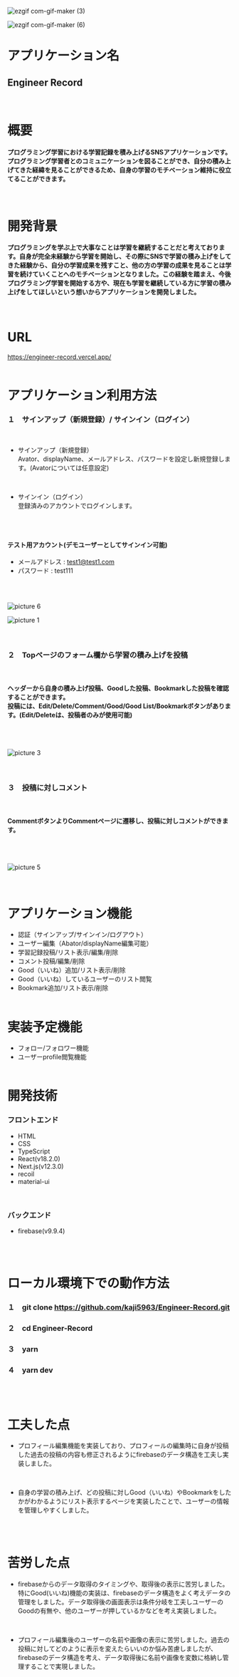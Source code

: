 ![ezgif com-gif-maker (3)](https://user-images.githubusercontent.com/109277443/196737522-b04bec4b-ffee-4dd2-8ed8-77a1eea3c103.gif)
<br>

![ezgif com-gif-maker (6)](https://user-images.githubusercontent.com/109277443/196737550-b35cc472-f9c7-4292-ae4a-17f255ccce73.gif)
<br>

# アプリケーション名
## Engineer Record 
<br>

# 概要
#### プログラミング学習における学習記録を積み上げるSNSアプリケーションです。プログラミング学習者とのコミュニケーションを図ることができ、自分の積み上げてきた経緯を見ることができるため、自身の学習のモチベーション維持に役立てることができます。
<br>

# 開発背景
#### プログラミングを学ぶ上で大事なことは学習を継続することだと考えております。自身が完全未経験から学習を開始し、その際にSNSで学習の積み上げをしてきた経験から、自分の学習成果を残すこと、他の方の学習の成果を見ることは学習を続けていくことへのモチベーションとなりました。この経験を踏まえ、今後プログラミング学習を開始する方や、現在も学習を継続している方に学習の積み上げをしてほしいという想いからアプリケーションを開発しました。
<br>

# URL
https://engineer-record.vercel.app/
<br>
<br>
# アプリケーション利用方法

### １　サインアップ（新規登録）/ サインイン（ログイン）
<br>

- サインアップ（新規登録）<br>Avator、displayName、メールアドレス、パスワードを設定し新規登録します。(Avatorについては任意設定)
<br>

- サインイン（ログイン）<br>登録済みのアカウントでログインします。
<br>
<br>

#### テスト用アカウント(デモユーザーとしてサインイン可能)
- メールアドレス : test1@test1.com
- パスワード : test111
<br>
<br>

![picture 6](images/3a8f1c2922cd3bd4985cb6be42743c37e4cc8788192450ffd23d794ab7943095.png) 
<br>

![picture 1](images/4e386634a9001ae1d2b459adcded05adb1a3052d76e9358eb4a9826c0fae1385.png)  
<br>
<br>

### ２　Topページのフォーム欄から学習の積み上げを投稿
<br>

#### ヘッダーから自身の積み上げ投稿、Goodした投稿、Bookmarkした投稿を確認することができます。<br>投稿には、Edit/Delete/Comment/Good/Good List/Bookmarkボタンがあります。(Edit/Deleteは、投稿者のみが使用可能)
<br>
<br>

![picture 3](images/7931ae78369b5af755daeb6d6f164c151002f041789596d2b75e95f7ed66961c.png)  
<br>
<br>

### ３　投稿に対しコメント
<br>

#### CommentボタンよりCommentページに遷移し、投稿に対しコメントができます。
<br>
<br>

![picture 5](images/f683f31c2844fc00d8471fc3d1bac1926be51fd2e73d4100ad8d1ebaf6522e65.png)  
<br>
<br>

# アプリケーション機能

- 認証（サインアップ/サインイン/ログアウト）
- ユーザー編集（Abator/displayName編集可能）
- 学習記録投稿/リスト表示/編集/削除
- コメント投稿/編集/削除
- Good（いいね）追加/リスト表示/削除
- Good（いいね）しているユーザーのリスト閲覧
- Bookmark追加/リスト表示/削除
<br><br>

# 実装予定機能
- フォロー/フォロワー機能
- ユーザーprofile閲覧機能
<br><br>

# 開発技術
### フロントエンド
- HTML
- CSS
- TypeScript
- React(v18.2.0)
- Next.js(v12.3.0)
- recoil
- material-ui
<br>

### バックエンド
- firebase(v9.9.4)
<br>
<br>

# ローカル環境下での動作方法
### １　git clone https://github.com/kaji5963/Engineer-Record.git
### ２　cd Engineer-Record
### ３　yarn
### ４　yarn dev
<br><br>

# 工夫した点
- プロフィール編集機能を実装しており、プロフィールの編集時に自身が投稿した過去の投稿の内容も修正されるようにfirebaseのデータ構造を工夫し実装しました。
<br>

- 自身の学習の積み上げ、どの投稿に対しGood（いいね）やBookmarkをしたかがわかるようにリスト表示するページを実装したことで、ユーザーの情報を管理しやすくしました。
<br>
<br>

# 苦労した点
- firebaseからのデータ取得のタイミングや、取得後の表示に苦労しました。特にGood(いいね)機能の実装は、firebaseのデータ構造をよく考えデータの管理をしました。データ取得後の画面表示は条件分岐を工夫しユーザーのGoodの有無や、他のユーザーが押しているかなどを考え実装しました。
<br>

- プロフィール編集後のユーザーの名前や画像の表示に苦労しました。過去の投稿に対してどのように表示を変えたらいいのか悩み苦慮しましたが、firebaseのデータ構造を考え、データ取得後に名前や画像を変数に格納し管理することで実現しました。
